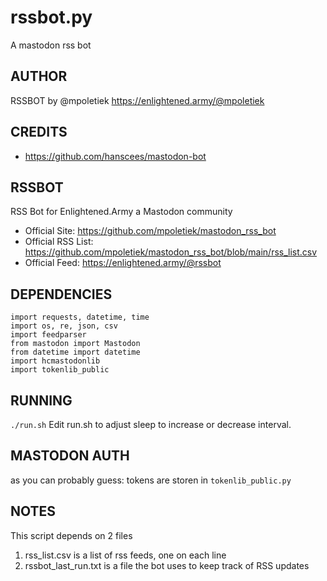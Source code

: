 # rssbot.py
A mastodon rss bot

## AUTHOR 
 RSSBOT by @mpoletiek
 https://enlightened.army/@mpoletiek

## CREDITS 
 - https://github.com/hanscees/mastodon-bot

## RSSBOT
 RSS Bot for Enlightened.Army a Mastodon community
 - Official Site: https://github.com/mpoletiek/mastodon_rss_bot
 - Official RSS List: https://github.com/mpoletiek/mastodon_rss_bot/blob/main/rss_list.csv
 - Official Feed: https://enlightened.army/@rssbot

## DEPENDENCIES
```
import requests, datetime, time
import os, re, json, csv
import feedparser
from mastodon import Mastodon
from datetime import datetime
import hcmastodonlib
import tokenlib_public
```

## RUNNING
`./run.sh`
Edit run.sh to adjust sleep to increase or decrease interval.

## MASTODON AUTH
as you can probably guess:
tokens are storen in `tokenlib_public.py`

## NOTES 
 This script depends on 2 files
 1. rss_list.csv is a list of rss feeds, one on each line
 2. rssbot_last_run.txt is a file the bot uses to keep track of RSS updates
